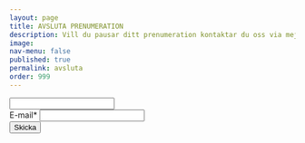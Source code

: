```yaml
---
layout: page
title: AVSLUTA PRENUMERATION
description: Vill du pausar ditt prenumeration kontaktar du oss via mejl på info@indiskaboxen.se så pausar vi ditt prenumeration under den period du önskar.
image: 
nav-menu: false
published: true
permalink: avsluta
order: 999
---
```


<section id="contact">
	<div class="inner">
		<section>
		    <!--<header class="major">
          		<h2>Avsluta Prenumeration</h2>
        	    </header>-->
		    <form id="cancel-form" class="contact-form" method="post" data-success="Ditt begäran om avslutning av prenumeration har registrerats!">
  			  <input type="hidden" name="_next" value="thanks" />
			  <input id="dispnon" name="_prev" type="text" />
          		  <div class="field">    
  			  	<label for="email">E-mail*</label>
  			    	<input id="email" type="email" name="email" class="field" required />
			  </div>
			  <button type="submit">Skicka</button>
		    </form>
		</section>
  	</div>
</section>
